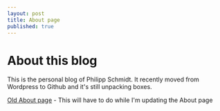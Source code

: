 ```yaml
---
layout: post
title: About page
published: true
---
```


# About this blog

This is the personal blog of Philipp Schmidt. It recently moved from Wordpress to Github and it's still unpacking boxes. 

[Old About page](http://1l2p.net/index.html%3Fp=39.html) - This will have to do while I'm updating the About page 
